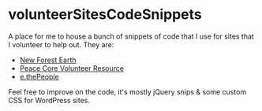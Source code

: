 # volunteerSitesCodeSnippets
A place for me to house a bunch of snippets of code that I use for sites that I volunteer to help out. They are:
* [New Forest Earth](http://www.newforestearth.org/v0.2/home/)
* [Peace Core Volunteer Resource](http://www.pcvresource.com/)
* [e.thePeople](http://ethepeople.org/)

Feel free to improve on the code, it's mostly jQuery snips & some custom CSS for WordPress sites.
